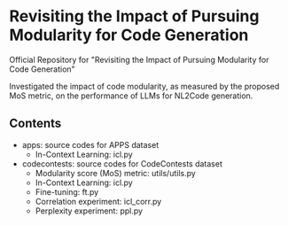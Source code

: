 # Revisiting the Impact of Pursuing Modularity for Code Generation
Official Repository for "Revisiting the Impact of Pursuing Modularity for Code Generation"

Investigated the impact of code modularity, as measured by the proposed MoS metric, on the performance of LLMs for NL2Code generation.

## Contents
* apps: source codes for APPS dataset
  * In-Context Learning: icl.py
* codecontests: source codes for CodeContests dataset
  * Modularity score (MoS) metric: utils/utils.py
  * In-Context Learning: icl.py
  * Fine-tuning: ft.py
  * Correlation experiment: icl_corr.py
  * Perplexity experiment: ppl.py
